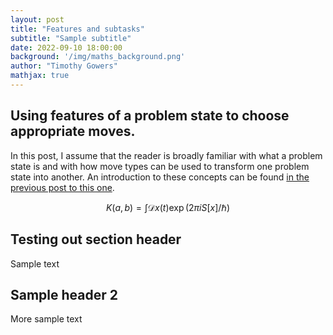```yaml
---
layout: post
title: "Features and subtasks"
subtitle: "Sample subtitle"
date: 2022-09-10 18:00:00
background: '/img/maths_background.png'
author: "Timothy Gowers"
mathjax: true
---
```


## Using features of a problem state to choose appropriate moves.

In this post, I assume that the reader is broadly familiar with what a problem state is and with how move types can be used to transform one problem state into another. An introduction to these concepts can be found <a href="{{site.baseurl}}/2022-09-07-basicalgorithm.html">in the previous post to this one</a>.
  

$$
K(a,b) = \int \mathcal{D}x(t) \exp(2\pi i S[x]/\hbar)
$$

## Testing out section header

Sample text

## Sample header 2

More sample text

